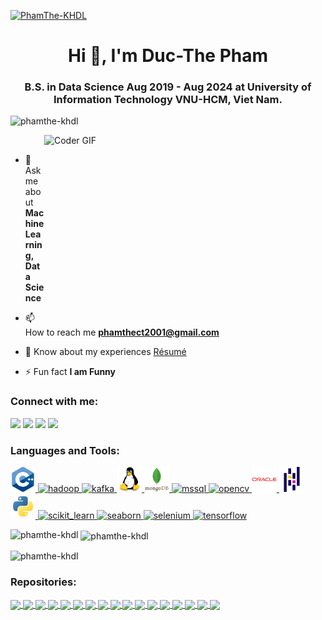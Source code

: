 [![PhamThe-KHDL](https://datalushq.com/wp-content/uploads/2022/07/icon_2.gif)](https://github.com/PhamThe-KHDL)
<h1 align="center">Hi 👋, I'm Duc-The Pham</h1>
<h3 align="center">B.S. in Data Science Aug 2019 - Aug 2024 at University of Information Technology VNU-HCM, Viet Nam.</h3>

<p align="left"> <img src="https://komarev.com/ghpvc/?username=phamthe-khdl&label=Profile%20views&color=0e75b6&style=flat" alt="phamthe-khdl" /> </p>
<img align="right" alt="Coder GIF" height=300 width=450 src="https://cdn.dribbble.com/users/730703/screenshots/6581243/avento.gif" />

<p align="left"> <a href="https://twitter.com/" target="blank"><img src="https://img.shields.io/twitter/follow/?logo=twitter&style=for-the-badge" alt="" /></a> </p>

- 💬 Ask me about **Machine Learning, Data Science**

- 📫 How to reach me **phamthect2001@gmail.com**

- 📄 Know about my experiences [Résumé](https://drive.google.com/file/d/1bBTTILAbE1B_AQw3NRkNZM6AFadIKWXK/view?usp=share_link)

- ⚡ Fun fact **I am Funny**

<h3 align="left">Connect with me:</h3>
<p align="left">
<!-- <a href="https://kaggle.com/phamtheds" target="blank"><img align="center" src="https://raw.githubusercontent.com/rahuldkjain/github-profile-readme-generator/master/src/images/icons/Social/kaggle.svg" alt="phamtheds" height="30" width="40" /></a>
<a href="https://fb.com/phamducthe2k1" target="blank"><img align="center" src="https://raw.githubusercontent.com/rahuldkjain/github-profile-readme-generator/master/src/images/icons/Social/facebook.svg" alt="phamducthe2k1" height="30" width="40" /></a> -->
<a href="mailto:phamthect2001@gmail.com"><img src="https://img.shields.io/badge/-phamthect2001@gmail.com-D14836?style=flat&logo=Gmail&logoColor=white"/></a>
<a href="https://facebook.com/phamducthe2k1"><img src="https://img.shields.io/badge/-PhamDucThe-1877F2?style=flat&logo=Facebook&logoColor=white"/></a>
<a href="https://linkedin.com/in/pham-duc-the-99843a219"><img src="https://img.shields.io/badge/-PhamDucThe-0077B5?style=flat&logo=Linkedin&logoColor=white"/></a>
<a href="https://instagram.com/phamthe0610"><img src="https://img.shields.io/badge/-@phamthe-E4405F?style=flat&logo=Instagram&logoColor=white"/></a>
</p>

<h3 align="left">Languages and Tools:</h3>
<p align="left"> 
  <a href="https://www.w3schools.com/cpp/" target="_blank" rel="noreferrer"> <img src="https://raw.githubusercontent.com/devicons/devicon/master/icons/cplusplus/cplusplus-original.svg" alt="cplusplus" width="40" height="40"/> </a> 
  <a href="https://hadoop.apache.org/" target="_blank" rel="noreferrer"> <img src="https://www.vectorlogo.zone/logos/apache_hadoop/apache_hadoop-icon.svg" alt="hadoop" width="40" height="40"/> </a> 
  <a href="https://kafka.apache.org/" target="_blank" rel="noreferrer"> <img src="https://www.vectorlogo.zone/logos/apache_kafka/apache_kafka-icon.svg" alt="kafka" width="40" height="40"/> </a> 
  <a href="https://www.linux.org/" target="_blank" rel="noreferrer"> <img src="https://raw.githubusercontent.com/devicons/devicon/master/icons/linux/linux-original.svg" alt="linux" width="40" height="40"/> </a> 
  <a href="https://www.mongodb.com/" target="_blank" rel="noreferrer"> <img src="https://raw.githubusercontent.com/devicons/devicon/master/icons/mongodb/mongodb-original-wordmark.svg" alt="mongodb" width="40" height="40"/> </a> 
  <a href="https://www.microsoft.com/en-us/sql-server" target="_blank" rel="noreferrer"> <img src="https://www.svgrepo.com/show/303229/microsoft-sql-server-logo.svg" alt="mssql" width="40" height="40"/> </a> 
  <a href="https://opencv.org/" target="_blank" rel="noreferrer"> <img src="https://www.vectorlogo.zone/logos/opencv/opencv-icon.svg" alt="opencv" width="40" height="40"/> </a> 
  <a href="https://www.oracle.com/" target="_blank" rel="noreferrer"> <img src="https://raw.githubusercontent.com/devicons/devicon/master/icons/oracle/oracle-original.svg" alt="oracle" width="40" height="40"/> </a> 
  <a href="https://pandas.pydata.org/" target="_blank" rel="noreferrer"> <img src="https://raw.githubusercontent.com/devicons/devicon/2ae2a900d2f041da66e950e4d48052658d850630/icons/pandas/pandas-original.svg" alt="pandas" width="40" height="40"/> </a> 
  <a href="https://www.python.org" target="_blank" rel="noreferrer"> <img src="https://raw.githubusercontent.com/devicons/devicon/master/icons/python/python-original.svg" alt="python" width="40" height="40"/> </a> 
  <a href="https://scikit-learn.org/" target="_blank" rel="noreferrer"> <img src="https://upload.wikimedia.org/wikipedia/commons/0/05/Scikit_learn_logo_small.svg" alt="scikit_learn" width="40" height="40"/> </a> 
  <a href="https://seaborn.pydata.org/" target="_blank" rel="noreferrer"> <img src="https://seaborn.pydata.org/_images/logo-mark-lightbg.svg" alt="seaborn" width="40" height="40"/> </a> 
  <a href="https://www.selenium.dev" target="_blank" rel="noreferrer"> <img src="https://raw.githubusercontent.com/detain/svg-logos/780f25886640cef088af994181646db2f6b1a3f8/svg/selenium-logo.svg" alt="selenium" width="40" height="40"/> </a> 
  <a href="https://www.tensorflow.org" target="_blank" rel="noreferrer"> <img src="https://www.vectorlogo.zone/logos/tensorflow/tensorflow-icon.svg" alt="tensorflow" width="40" height="40"/> </a> 
</p>







<p><img align="left" src="https://github-readme-stats.vercel.app/api/top-langs?username=phamthe-khdl&show_icons=true&locale=en&layout=compact&theme=tokyonight" alt="phamthe-khdl" /></p>

<p>&nbsp;<img align="center" src="https://github-readme-stats.vercel.app/api?username=phamthe-khdl&show_icons=true&locale=en&theme=tokyonight" alt="phamthe-khdl" /></p>

<p><img align="center" src="https://github-readme-streak-stats.herokuapp.com/?user=phamthe-khdl&theme=tokyonight" alt="phamthe-khdl" /></p>











<h3 align="left">Repositories:</h3>






<a href="https://github.com/PhamThe-KHDL/DS104.N11-Parallel-and-Distributed-Computing/">
  <!-- Change the `github-readme-stats.anuraghazra1.vercel.app` to `github-readme-stats.vercel.app`  -->
  <img align="center" src="https://github-readme-stats.anuraghazra1.vercel.app/api/pin/?username=PhamThe-KHDL&repo=DS104.N11-Parallel-and-Distributed-Computing&theme=radical" />
</a>    





<a href="https://github.com/PhamThe-KHDL/DS307.N11-Social-Media-Data-Analysis/">
  <!-- Change the `github-readme-stats.anuraghazra1.vercel.app` to `github-readme-stats.vercel.app`  -->
  <img align="center" src="https://github-readme-stats.anuraghazra1.vercel.app/api/pin/?username=PhamThe-KHDL&repo=DS307.N11-Social-Media-Data-Analysis&theme=gruvbox" />
</a> 





<a href="https://github.com/PhamThe-KHDL/DS300.N11-Recommendation-System/">
  <!-- Change the `github-readme-stats.anuraghazra1.vercel.app` to `github-readme-stats.vercel.app`  -->
  <img align="center" src="https://github-readme-stats.anuraghazra1.vercel.app/api/pin/?username=PhamThe-KHDL&repo=DS300.N11-Recommendation-System&theme=dark" />
</a>





<a href="https://github.com/PhamThe-KHDL/DS200.M21-Big-Data/">
  <!-- Change the `github-readme-stats.anuraghazra1.vercel.app` to `github-readme-stats.vercel.app`  -->
  <img align="center" src="https://github-readme-stats.anuraghazra1.vercel.app/api/pin/?username=PhamThe-KHDL&repo=DS200.M21-Big-Data&theme=merko" />
</a>



   





<a href="https://github.com/PhamThe-KHDL/DS304.M21-Experimental-Design-and-Analysis/">
  <!-- Change the `github-readme-stats.anuraghazra1.vercel.app` to `github-readme-stats.vercel.app`  -->
  <img align="center" src="https://github-readme-stats.anuraghazra1.vercel.app/api/pin/?username=PhamThe-KHDL&repo=DS304.M21-Experimental-Design-and-Analysis&theme=onedark" />
</a>    





<a href="https://github.com/PhamThe-KHDL/DS303.M21-Bayesian-Statistics/">
  <!-- Change the `github-readme-stats.anuraghazra1.vercel.app` to `github-readme-stats.vercel.app`  -->
  <img align="center" src="https://github-readme-stats.anuraghazra1.vercel.app/api/pin/?username=PhamThe-KHDL&repo=DS303.M21-Bayesian-Statistics&theme=cobalt" />
</a>





<a href="https://github.com/PhamThe-KHDL/DS204.M21-Data-Science-and-Application-Project/">
  <!-- Change the `github-readme-stats.anuraghazra1.vercel.app` to `github-readme-stats.vercel.app`  -->
  <img align="center" src="https://github-readme-stats.anuraghazra1.vercel.app/api/pin/?username=PhamThe-KHDL&repo=DS204.M21-Data-Science-and-Application-Project&theme=synthwave" />
</a>    





<a href="https://github.com/PhamThe-KHDL/IS211.M21-Distributed-Databases/">
  <!-- Change the `github-readme-stats.anuraghazra1.vercel.app` to `github-readme-stats.vercel.app`  -->
  <img align="center" src="https://github-readme-stats.anuraghazra1.vercel.app/api/pin/?username=PhamThe-KHDL&repo=IS211.M21-Distributed-Databases&theme=dark" />
</a> 







<a href="https://github.com/PhamThe-KHDL/IE206.M11-Graduation-Preparation-Project/">
  <!-- Change the `github-readme-stats.anuraghazra1.vercel.app` to `github-readme-stats.vercel.app`  -->
  <img align="center" src="https://github-readme-stats.anuraghazra1.vercel.app/api/pin/?username=PhamThe-KHDL&repo=IE206.M11-Graduation-Preparation-Project&theme=dracula" />
</a>    






<a href="https://github.com/PhamThe-KHDL/DS201.M11-Deep-Learning-in-Data-Science/">
  <!-- Change the `github-readme-stats.anuraghazra1.vercel.app` to `github-readme-stats.vercel.app`  -->
  <img align="center" src="https://github-readme-stats.anuraghazra1.vercel.app/api/pin/?username=PhamThe-KHDL&repo=DS201.M11-Deep-Learning-in-Data-Science&theme=merko" />
</a> 







<a href="https://github.com/PhamThe-KHDL/DS310.M11-Natural-Language-Processing-for-Data-Science/">
  <!-- Change the `github-readme-stats.anuraghazra1.vercel.app` to `github-readme-stats.vercel.app`  -->
  <img align="center" src="https://github-readme-stats.anuraghazra1.vercel.app/api/pin/?username=PhamThe-KHDL&repo=DS310.M11-Natural-Language-Processing-for-Data-Science&theme=highcontrast" />
</a>





<a href="https://github.com/PhamThe-KHDL/DS105.M11-Data-Analysis-and-Visualization/">
  <!-- Change the `github-readme-stats.anuraghazra1.vercel.app` to `github-readme-stats.vercel.app`  -->
  <img align="center" src="https://github-readme-stats.anuraghazra1.vercel.app/api/pin/?username=PhamThe-KHDL&repo=DS105.M11-Data-Analysis-and-Visualization&theme=radical" />
</a>









<a href="https://github.com/PhamThe-KHDL/IT007.M14-Operating-Systems/">
  <!-- Change the `github-readme-stats.anuraghazra1.vercel.app` to `github-readme-stats.vercel.app`  -->
  <img align="center" src="https://github-readme-stats.anuraghazra1.vercel.app/api/pin/?username=PhamThe-KHDL&repo=IT007.M14-Operating-Systems&theme=onedark" />
</a>






<a href="https://github.com/PhamThe-KHDL/IT004.L19-Database/">
  <!-- Change the `github-readme-stats.anuraghazra1.vercel.app` to `github-readme-stats.vercel.app`  -->
  <img align="center" src="https://github-readme-stats.anuraghazra1.vercel.app/api/pin/?username=PhamThe-KHDL&repo=IT004.L19-Database&theme=cobalt" />
</a>    





<a href="https://github.com/PhamThe-KHDL/Python-ML-02/">
  <!-- Change the `github-readme-stats.anuraghazra1.vercel.app` to `github-readme-stats.vercel.app`  -->
  <img align="center" src="https://github-readme-stats.anuraghazra1.vercel.app/api/pin/?username=PhamThe-KHDL&repo=Python-ML-02&theme=synthwave" />
</a>





<a href="https://github.com/PhamThe-KHDL/Cheat-Sheet/">
  <!-- Change the `github-readme-stats.anuraghazra1.vercel.app` to `github-readme-stats.vercel.app`  -->
  <img align="center" src="https://github-readme-stats.anuraghazra1.vercel.app/api/pin/?username=PhamThe-KHDL&repo=Cheat-Sheet&theme=highcontrast" />
</a>    





<a href="https://github.com/PhamThe-KHDL/IBM-Data-Science-Professional-Certificate/">
  <!-- Change the `github-readme-stats.anuraghazra1.vercel.app` to `github-readme-stats.vercel.app`  -->
  <img align="center" src="https://github-readme-stats.anuraghazra1.vercel.app/api/pin/?username=PhamThe-KHDL&repo=IBM-Data-Science-Professional-Certificate&theme=radical" />
</a> 



